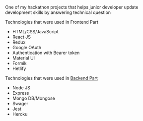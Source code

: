 One of my hackathon projects that helps junior developer update development skills by answering technical question

Technologies that were used in Frontend Part
* HTML/CSS/JavaScript
* React JS
* Redux
* Google OAuth
* Authentication with Bearer token
* Material UI
* Formik
* Hetlify

Technologies that were used in [Backend Part](https://github.com/artemdev/FromJuniorToMiddle-backend-)
* Node JS
* Express
* Mongo DB/Mongose
* Swager
* Jest
* Heroku
